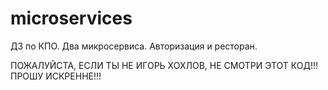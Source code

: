 # microservices
ДЗ по КПО. Два микросервиса. Авторизация и ресторан.

ПОЖАЛУЙСТА, ЕСЛИ ТЫ НЕ ИГОРЬ ХОХЛОВ, НЕ СМОТРИ ЭТОТ КОД!!! ПРОШУ ИСКРЕННЕ!!!
